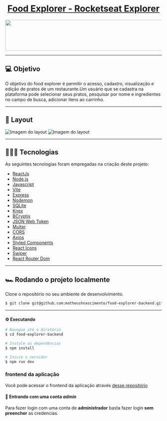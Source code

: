 <p align="center">
  <h1 align="center"><a href="#">Food Explorer - Rocketseat Explorer</a></h1>
</p>

<p align="center">
  <img width="550" height="99" src="https://user-images.githubusercontent.com/106932234/204160165-1936c0db-539f-4a11-bf5e-1f3d3f789896.png">
</p>

---

## 💻 Objetivo

O objetivo do food explorer é permitir o acesso, cadastro, visualização e edição de pratos de um restaurante.Um usuário que se cadastra na plataforma pode selecionar seus pratos, pesquisar por nome e ingredientes no campo de busca, adicionar itens ao carrinho.

---

## 🎨 Layout

![Imagem do layout](https://)
![Imagem do layout](https://)

---

## 🧑🏾‍💻 Tecnologias

As seguintes tecnologias foram empregadas na criação deste projeto:

- [ReactJs](https://reactjs.org)
- [Node.js](https://nodejs.org/en/)
- [Javascript](https://developer.mozilla.org/pt-BR/docs/Web/JavaScript)
- [Vite](https://vitejs.dev/)
- [Express](https://expressjs.com)
- [Nodemon](https://nodemon.io/)
- [SQLite](https://www.sqlite.org/index.html)
- [Knex](https://knexjs.org/)
- [BCryptjs](https://www.npmjs.com/package/bcryptjs)
- [JSON Web Token](https://www.npmjs.com/package/jsonwebtoken)
- [Multer](https://www.npmjs.com/package/multer)
- [CORS](https://www.npmjs.com/package/cors)
- [Axios](https://www.npmjs.com/package/axios)
- [Styled Components](https://styled-components.com/)
- [React Icons](https://react-icons.github.io/react-icons/)
- [Swiper](https://swiperjs.com/)
- [React Router Dom](https://react-icons.github.io/react-icons/)

---

## 🏎️ Rodando o projeto localmente

Clone o repositório no seu ambiente de desenvolvimento.

```bash
$ git clone git@github.com:matheushnascimento/food-explorer-backend.git
```

---

#### ⚙️ Executando

```bash
# Navegue até o diretório
$ cd food-explorer-backend

# Instale as dependências
$ npm install

# Inicie o servidor
$ npm run dev
```

### frontend da aplicação

Você pode acessar o frontend da aplicação através <a href="https://github.com/matheushnascimento/food-explorer">desse repositório</a>

#### 🪪 Entrando com uma conta _admin_

Para fazer login com uma conta de **administrador** basta fazer login **sem preencher** as credencias.
